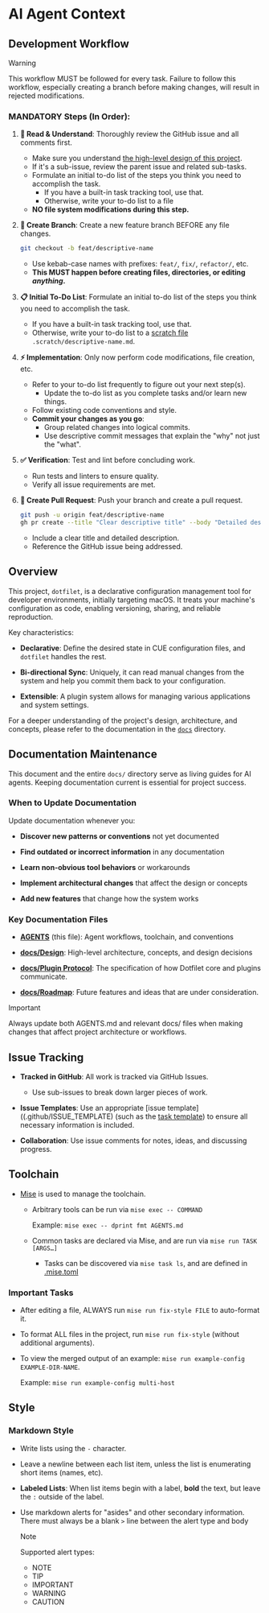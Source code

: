 # AI Agent Context

## Development Workflow

> [!WARNING]
>
> This workflow MUST be followed for every task. Failure to follow this workflow, especially creating a branch before making changes, will result in rejected modifications.

### MANDATORY Steps (In Order):

1. **📖 Read & Understand**: Thoroughly review the GitHub issue and all comments first.

   - Make sure you understand [the high-level design of this project](docs/Design.md).
   - If it's a sub-issue, review the parent issue and related sub-tasks.
   - Formulate an initial to-do list of the steps you think you need to accomplish the task.
     - If you have a built-in task tracking tool, use that.
     - Otherwise, write your to-do list to a file
   - **NO file system modifications during this step.**

2. **🌿 Create Branch**: Create a new feature branch BEFORE any file changes.

   ```bash
   git checkout -b feat/descriptive-name
   ```

   - Use kebab-case names with prefixes: `feat/`, `fix/`, `refactor/`, etc.
   - **This MUST happen before creating files, directories, or editing _anything_.**

3. **📋 Initial To-Do List**: Formulate an initial to-do list of the steps you think you need to accomplish the task.

   - If you have a built-in task tracking tool, use that.
   - Otherwise, write your to-do list to a [scratch file](.scratch/) `.scratch/descriptive-name.md`.

4. **⚡ Implementation**: Only now perform code modifications, file creation, etc.

   - Refer to your to-do list frequently to figure out your next step(s).
     - Update the to-do list as you complete tasks and/or learn new things.
   - Follow existing code conventions and style.
   - **Commit your changes as you go**:
     - Group related changes into logical commits.
     - Use descriptive commit messages that explain the "why" not just the "what".

5. **✅ Verification**: Test and lint before concluding work.

   - Run tests and linters to ensure quality.
   - Verify all issue requirements are met.

6. **🚀 Create Pull Request**: Push your branch and create a pull request.

   ```bash
   git push -u origin feat/descriptive-name
   gh pr create --title "Clear descriptive title" --body "Detailed description"
   ```

   - Include a clear title and detailed description.
   - Reference the GitHub issue being addressed.

## Overview

This project, `dotfilet`, is a declarative configuration management tool for developer environments, initially targeting macOS. It treats your machine's configuration as code, enabling versioning, sharing, and reliable reproduction.

Key characteristics:

- **Declarative**: Define the desired state in CUE configuration files, and `dotfilet` handles the rest.

- **Bi-directional Sync**: Uniquely, it can read manual changes from the system and help you commit them back to your configuration.

- **Extensible**: A plugin system allows for managing various applications and system settings.

For a deeper understanding of the project's design, architecture, and concepts, please refer to the documentation in the [`docs`](./docs/) directory.

## Documentation Maintenance

This document and the entire `docs/` directory serve as living guides for AI agents. Keeping documentation current is essential for project success.

### When to Update Documentation

Update documentation whenever you:

- **Discover new patterns or conventions** not yet documented

- **Find outdated or incorrect information** in any documentation

- **Learn non-obvious tool behaviors** or workarounds

- **Implement architectural changes** that affect the design or concepts

- **Add new features** that change how the system works

### Key Documentation Files

- **[AGENTS](AGENTS.md)** (this file): Agent workflows, toolchain, and conventions

- **[docs/Design](docs/Design.md)**: High-level architecture, concepts, and design decisions

- **[docs/Plugin Protocol](docs/Plugin%20Protocol.md)**: The specification of how Dotfilet core and plugins communicate.

- **[docs/Roadmap](docs/Roadmap.md)**: Future features and ideas that are under consideration.

> [!IMPORTANT]
>
> Always update both AGENTS.md and relevant docs/ files when making changes that affect project architecture or workflows.

## Issue Tracking

- **Tracked in GitHub**: All work is tracked via GitHub Issues.
  - Use sub-issues to break down larger pieces of work.

- **Issue Templates**: Use an appropriate [issue template]((.github/ISSUE_TEMPLATE) (such as the [task template](.github/ISSUE_TEMPLATE/task.md)) to ensure all necessary information is included.

- **Collaboration**: Use issue comments for notes, ideas, and discussing progress.

## Toolchain

- [Mise](http://mise.jdx.dev/) is used to manage the toolchain.
  - Arbitrary tools can be run via `mise exec -- COMMAND`

    Example: `mise exec -- dprint fmt AGENTS.md`

  - Common tasks are declared via Mise, and are run via `mise run TASK [ARGS…]`

    - Tasks can be discovered via `mise task ls`, and are defined in [.mise.toml](./.mise.toml)

### Important Tasks

- After editing a file, ALWAYS run `mise run fix-style FILE` to auto-format it.

- To format ALL files in the project, run `mise run fix-style` (without additional arguments).

- To view the merged output of an example: `mise run example-config EXAMPLE-DIR-NAME`.

  Example: `mise run example-config multi-host`

## Style

### Markdown Style

- Write lists using the `-` character.

- Leave a newline between each list item, unless the list is enumerating short items (names, etc).

- **Labeled Lists**: When list items begin with a label, **bold** the text, but leave the `:` outside of the label.

- Use markdown alerts for "asides" and other secondary information. There must always be a blank `>` line between the alert type and body

  > [!NOTE]
  >
  > Supported alert types:
  >
  > - NOTE
  > - TIP
  > - IMPORTANT
  > - WARNING
  > - CAUTION
